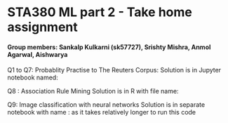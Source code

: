 # STA380 ML part 2 - Take home assignment
#### Group members: Sankalp Kulkarni (sk57727), Srishty Mishra, Anmol Agarwal, Aishwarya

Q1 to Q7: Probablity Practise to The Reuters Corpus:
Solution is in Jupyter notebook named: 

Q8 : Association Rule Mining
Solution is in R with file name:

Q9: Image classification with neural networks
Solution is in separate notebook with name : 
as it takes relatively longer to run this code




